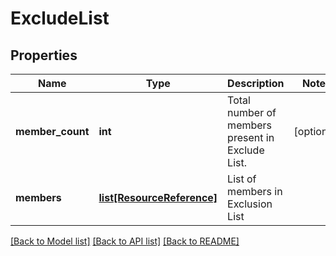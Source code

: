 # ExcludeList

## Properties
Name | Type | Description | Notes
------------ | ------------- | ------------- | -------------
**member_count** | **int** | Total number of members present in Exclude List. | [optional] 
**members** | [**list[ResourceReference]**](ResourceReference.md) | List of members in Exclusion List | 

[[Back to Model list]](../README.md#documentation-for-models) [[Back to API list]](../README.md#documentation-for-api-endpoints) [[Back to README]](../README.md)

